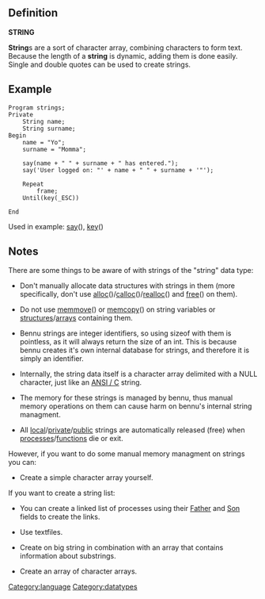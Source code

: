 Definition
----------

**STRING**

**String**s are a sort of character array, combining characters to form
text. Because the length of a **string** is dynamic, adding them is done
easily. Single and double quotes can be used to create strings.

Example
-------

    Program strings;
    Private
        String name;
        String surname;
    Begin
        name = "Yo";
        surname = "Momma";

        say(name + " " + surname + " has entered.");
        say('User logged on: "' + name + " " + surname + '"');

        Repeat
            frame;
        Until(key(_ESC))

    End

Used in example: [say](say "wikilink")(), [key](key "wikilink")()

Notes
-----

There are some things to be aware of with strings of the "string" data
type:

- Don't manually allocate data structures with strings in them (more
specifically, don't use
[alloc](alloc "wikilink")()/[calloc](calloc "wikilink")()/[realloc](realloc "wikilink")()
and [free](free "wikilink")() on them).

- Do not use [memmove](memmove "wikilink")() or
[memcopy](memcopy "wikilink")() on string variables or
[structures](struct "wikilink")/[arrays](array "wikilink") containing
them.

- Bennu strings are integer identifiers, so using sizeof with them is
pointless, as it will always return the size of an int. This is because
bennu creates it's own internal database for strings, and therefore it
is simply an identifier.

- Internally, the string data itself is a character array delimited with
a NULL character, just like an [ANSI /
C](http://en.wikipedia.org/wiki/Null-terminated_string) string.

- The memory for these strings is managed by bennu, thus manual memory
operations on them can cause harm on bennu's internal string managment.

- All
[local](local "wikilink")/[private](private "wikilink")/[public](public "wikilink")
strings are automatically released (free) when
[processes](process "wikilink")/[functions](function "wikilink") die or
exit.

However, if you want to do some manual memory managment on strings you
can:

- Create a simple character array yourself.

If you want to create a string list:

- You can create a linked list of processes using their
[Father](Father "wikilink") and [Son](Son "wikilink") fields to create
the links.

- Use textfiles.

- Create on big string in combination with an array that contains
information about substrings.

- Create an array of character arrays.

<Category:language> <Category:datatypes>
